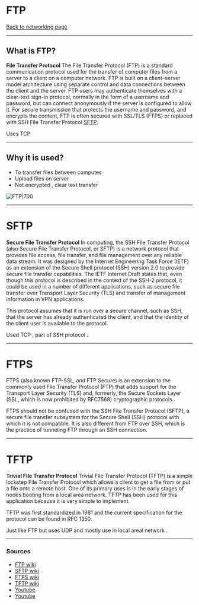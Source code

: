 # FTP
[Back to networking page](index.md)
- --
## What is FTP?
**File Transfer Protocol**
The File Transfer Protocol (FTP) is a standard communication protocol used for the transfer of computer files from a server to a client on a computer network. FTP is built on a client–server model architecture using separate control and data connections between the client and the server. 
FTP users may authenticate themselves with a clear-text sign-in protocol, normally in the form of a username and password, but can connect anonymously if the server is configured to allow it. 
For secure transmission that protects the username and password, and encrypts the content, FTP is often secured with SSL/TLS (FTPS) or replaced with SSH File Transfer Protocol [SFTP](FTP.md#SFTP).

Uses TCP
- --
## Why it is used?
- To transfer files between computes
- Upload files on server
- Not encrypted , clear text transfer

![FTP|700](https://images.ctfassets.net/bg6mjhdcqk2h/3kFoQpGfA7LNgm6kG5lq2W/b93b67522195335aec9c5b172d2e6500/Raysync_FTP_Server.png)
- --
# SFTP
**Secure File Transfer Protocol**
In computing, the SSH File Transfer Protocol (also Secure File Transfer Protocol, or SFTP) is a network protocol that provides file access, file transfer, and file management over any reliable data stream. It was designed by the Internet Engineering Task Force (IETF) as an extension of the Secure Shell protocol (SSH) version 2.0 to provide secure file transfer capabilities. The IETF Internet Draft states that, even though this protocol is described in the context of the SSH-2 protocol, it could be used in a number of different applications, such as secure file transfer over Transport Layer Security (TLS) and transfer of management information in VPN applications.

This protocol assumes that it is run over a secure channel, such as SSH, that the server has already authenticated the client, and that the identity of the client user is available to the protocol.

Used TCP , part of SSH protocol .
- --
# FTPS
FTPS (also known FTP-SSL, and FTP Secure) is an extension to the commonly used File Transfer Protocol (FTP) that adds support for the Transport Layer Security (TLS) and, formerly, the Secure Sockets Layer (SSL, which is now prohibited by RFC7568) cryptographic protocols.

FTPS should not be confused with the SSH File Transfer Protocol (SFTP), a secure file transfer subsystem for the Secure Shell (SSH) protocol with which it is not compatible. It is also different from FTP over SSH, which is the practice of tunneling FTP through an SSH connection.
- --
# TFTP
**Trivial FIle Transfer Protocol**
Trivial File Transfer Protocol (TFTP) is a simple lockstep File Transfer Protocol which allows a client to get a file from or put a file onto a remote host. One of its primary uses is in the early stages of nodes booting from a local area network. TFTP has been used for this application because it is very simple to implement.

TFTP was first standardized in 1981 and the current specification for the protocol can be found in RFC 1350.

Just like FTP but uses UDP and mostly use in local areal network . 
- --
### Sources
- [FTP wiki](https://en.wikipedia.org/wiki/File_Transfer_Protocol)
- [SFTP wiki](https://en.wikipedia.org/wiki/SSH_File_Transfer_Protocol)
- [FTPS wiki](https://en.wikipedia.org/wiki/FTPS)
- [TFTP wiki ](https://en.wikipedia.org/wiki/Trivial_File_Transfer_Protocol)
- [Youtube](https://youtu.be/tOj8MSEIbfA)
- [Youtube](https://youtu.be/L9aZpg0ip70)